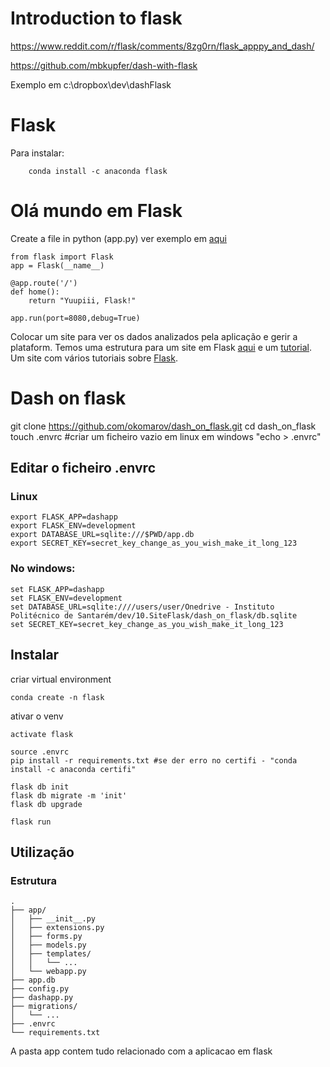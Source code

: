 # Introduction to flask

https://www.reddit.com/r/flask/comments/8zg0rn/flask_apppy_and_dash/

https://github.com/mbkupfer/dash-with-flask

Exemplo em c:\dropbox\dev\dashFlask

# Flask

Para instalar:
```
	conda install -c anaconda flask 
```
# Olá mundo em Flask
Create a file in python (app.py) ver exemplo em [aqui](1.olaMundo/app.py)
```
from flask import Flask
app = Flask(__name__)

@app.route('/')
def home():
    return "Yuupiii, Flask!"

app.run(port=8080,debug=True)
```
Colocar um site para ver os dados analizados pela aplicação e gerir a plataform. Temos uma estrutura para um site em Flask [aqui](https://github.com/JackStouffer/Flask-Foundation) e um [tutorial](http://maximebf.com/blog/2012/10/building-websites-in-python-with-flask/#.WjUfYPbLi00). Um site com vários tutoriais sobre [Flask](https://www.fullstackpython.com/flask.html).

# Dash on flask

git clone  https://github.com/okomarov/dash_on_flask.git
cd dash_on_flask
touch .envrc #criar um ficheiro vazio em linux em windows "echo > .envrc"

## Editar o ficheiro .envrc
### Linux
```
export FLASK_APP=dashapp
export FLASK_ENV=development
export DATABASE_URL=sqlite:///$PWD/app.db
export SECRET_KEY=secret_key_change_as_you_wish_make_it_long_123
```

### No windows:
```
set FLASK_APP=dashapp
set FLASK_ENV=development
set DATABASE_URL=sqlite:////users/user/Onedrive - Instituto Politécnico de Santarém/dev/10.SiteFlask/dash_on_flask/db.sqlite
set SECRET_KEY=secret_key_change_as_you_wish_make_it_long_123
```

## Instalar

criar virtual environment
```
conda create -n flask
```
ativar o venv
```
activate flask
```
```
source .envrc
pip install -r requirements.txt #se der erro no certifi - "conda install -c anaconda certifi"

flask db init
flask db migrate -m 'init'
flask db upgrade

flask run
```

## Utilização
### Estrutura
```
.
├── app/
│   ├── __init__.py
│   ├── extensions.py
│   ├── forms.py
│   ├── models.py
│   ├── templates/
│   │   └── ...
│   └── webapp.py
├── app.db
├── config.py
├── dashapp.py
├── migrations/
│   └── ...
├── .envrc
└── requirements.txt
```
A pasta app contem tudo relacionado com a aplicacao em flask

